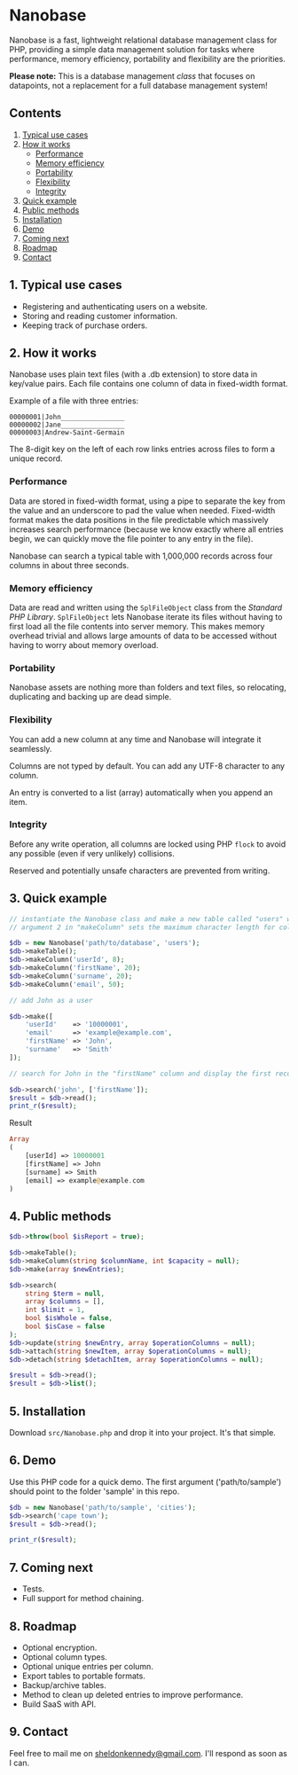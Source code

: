 # Nanobase

Nanobase is a fast, lightweight relational database management class for PHP, providing a simple data management solution for tasks where performance, memory efficiency, portability and flexibility are the priorities.

**Please note:** This is a database management *class* that focuses on datapoints, not a replacement for a full database management system!


## Contents

1. [Typical use cases](#1-typical-use-cases)
2. [How it works](#2-how-it-works)
    - [Performance](#performance)
    - [Memory efficiency](#memory-efficiency)
    - [Portability](#portability)
    - [Flexibility](#flexibility)
    - [Integrity](#integrity)
3. [Quick example](#3-quick-example)
4. [Public methods](#4-public-methods)
5. [Installation](#5-installation)
6. [Demo](#6-demo)
7. [Coming next](#7-coming-next)
8. [Roadmap](#8-roadmap)
9. [Contact](#9-contact)

## 1. Typical use cases

- Registering and authenticating users on a website.
- Storing and reading customer information.
- Keeping track of purchase orders.


## 2. How it works

Nanobase uses plain text files (with a .db extension) to store data in key/value pairs. Each file contains one column of data in fixed-width format.

Example of a file with three entries:
```
00000001|John________________
00000002|Jane________________
00000003|Andrew-Saint-Germain
```

The 8-digit key on the left of each row links entries across files to form a unique record.

### Performance

Data are stored in fixed-width format, using a pipe to separate the key from the value and an underscore to pad the value when needed. Fixed-width format makes the data positions in the file predictable which massively increases search performance (because we know exactly where all entries begin, we can quickly move the file pointer to any entry in the file).

Nanobase can search a typical table with 1,000,000 records across four columns in about three seconds.

### Memory efficiency

Data are read and written using the `SplFileObject` class from the *Standard PHP Library*. `SplFileObject` lets Nanobase iterate its files without having to first load all the file contents into server memory. This makes memory overhead trivial and allows large amounts of data to be accessed without having to worry about memory overload.

### Portability

Nanobase assets are nothing more than folders and text files, so relocating, duplicating and backing up are dead simple.

### Flexibility

You can add a new column at any time and Nanobase will integrate it seamlessly.

Columns are not typed by default. You can add any UTF-8 character to any column.

An entry is converted to a list (array) automatically when you append an item.

### Integrity

Before any write operation, all columns are locked using PHP `flock` to avoid any possible (even if very unlikely) collisions.

Reserved and potentially unsafe characters are prevented from writing.


## 3. Quick example

```php
// instantiate the Nanobase class and make a new table called "users" with four columns
// argument 2 in "makeColumn" sets the maximum character length for column entries

$db = new Nanobase('path/to/database', 'users');
$db->makeTable();
$db->makeColumn('userId', 8);
$db->makeColumn('firstName', 20);
$db->makeColumn('surname', 20);
$db->makeColumn('email', 50);
```

```php
// add John as a user

$db->make([
    'userId'    => '10000001',
    'email'     => 'example@example.com',
    'firstName' => 'John',
    'surname'   => 'Smith'
]);
```

```php
// search for John in the "firstName" column and display the first record found

$db->search('john', ['firstName']);
$result = $db->read();
print_r($result);
```

Result

```php
Array
(
    [userId] => 10000001
    [firstName] => John
    [surname] => Smith
    [email] => example@example.com
)
```


## 4. Public methods

```php
$db->throw(bool $isReport = true);

$db->makeTable();
$db->makeColumn(string $columnName, int $capacity = null);
$db->make(array $newEntries);

$db->search(
    string $term = null,
    array $columns = [],
    int $limit = 1,
    bool $isWhole = false,
    bool $isCase = false
);
$db->update(string $newEntry, array $operationColumns = null);
$db->attach(string $newItem, array $operationColumns = null);
$db->detach(string $detachItem, array $operationColumns = null);

$result = $db->read();
$result = $db->list();
```


## 5. Installation

Download `src/Nanobase.php` and drop it into your project. It's that simple.


## 6. Demo

Use this PHP code for a quick demo. The first argument ('path/to/sample') should point to the folder 'sample' in this repo.

```php
$db = new Nanobase('path/to/sample', 'cities');
$db->search('cape town');
$result = $db->read();

print_r($result);
```


## 7. Coming next

- Tests.
- Full support for method chaining.


## 8. Roadmap

- Optional encryption.
- Optional column types.
- Optional unique entries per column.
- Export tables to portable formats.
- Backup/archive tables.
- Method to clean up deleted entries to improve performance.
- Build SaaS with API.


## 9. Contact

Feel free to mail me on sheldonkennedy@gmail.com. I'll respond as soon as I can.
